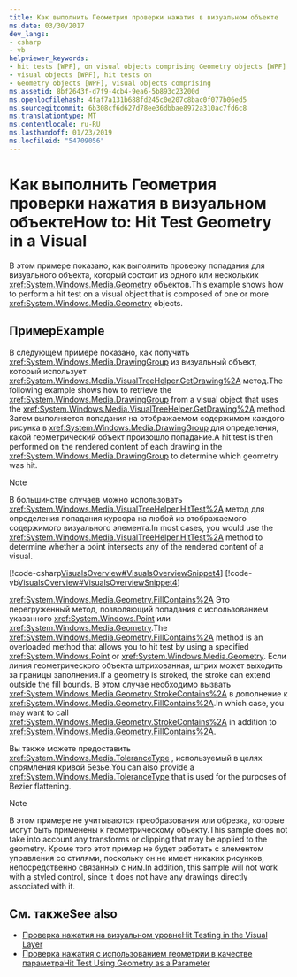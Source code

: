 ```yaml
---
title: Как выполнить Геометрия проверки нажатия в визуальном объекте
ms.date: 03/30/2017
dev_langs:
- csharp
- vb
helpviewer_keywords:
- hit tests [WPF], on visual objects comprising Geometry objects [WPF]
- visual objects [WPF], hit tests on
- Geometry objects [WPF], visual objects comprising
ms.assetid: 8bf2643f-d7f9-4cb4-9ea6-5b893c23200d
ms.openlocfilehash: 4faf7a131b688fd245c0e207c8bac0f077b06ed5
ms.sourcegitcommit: 6b308cf6d627d78ee36dbbae8972a310ac7fd6c8
ms.translationtype: MT
ms.contentlocale: ru-RU
ms.lasthandoff: 01/23/2019
ms.locfileid: "54709056"
---
```

# <a name="how-to-hit-test-geometry-in-a-visual"></a><span data-ttu-id="95553-102">Как выполнить Геометрия проверки нажатия в визуальном объекте</span><span class="sxs-lookup"><span data-stu-id="95553-102">How to: Hit Test Geometry in a Visual</span></span>
<span data-ttu-id="95553-103">В этом примере показано, как выполнить проверку попадания для визуального объекта, который состоит из одного или нескольких <xref:System.Windows.Media.Geometry> объектов.</span><span class="sxs-lookup"><span data-stu-id="95553-103">This example shows how to perform a hit test on a visual object that is composed of one or more <xref:System.Windows.Media.Geometry> objects.</span></span>  
  
## <a name="example"></a><span data-ttu-id="95553-104">Пример</span><span class="sxs-lookup"><span data-stu-id="95553-104">Example</span></span>  
 <span data-ttu-id="95553-105">В следующем примере показано, как получить <xref:System.Windows.Media.DrawingGroup> из визуальный объект, который использует <xref:System.Windows.Media.VisualTreeHelper.GetDrawing%2A> метод.</span><span class="sxs-lookup"><span data-stu-id="95553-105">The following example shows how to retrieve the <xref:System.Windows.Media.DrawingGroup> from a visual object that uses the <xref:System.Windows.Media.VisualTreeHelper.GetDrawing%2A> method.</span></span> <span data-ttu-id="95553-106">Затем выполняется попадания на отображаемом содержимом каждого рисунка в <xref:System.Windows.Media.DrawingGroup> для определения, какой геометрический объект произошло попадание.</span><span class="sxs-lookup"><span data-stu-id="95553-106">A hit test is then performed on the rendered content of each drawing in the <xref:System.Windows.Media.DrawingGroup> to determine which geometry was hit.</span></span>  
  
> [!NOTE]
>  <span data-ttu-id="95553-107">В большинстве случаев можно использовать <xref:System.Windows.Media.VisualTreeHelper.HitTest%2A> метод для определения попадания курсора на любой из отображаемого содержимого визуального элемента.</span><span class="sxs-lookup"><span data-stu-id="95553-107">In most cases, you would use the <xref:System.Windows.Media.VisualTreeHelper.HitTest%2A> method to determine whether a point intersects any of the rendered content of a visual.</span></span>  
  
 [!code-csharp[VisualsOverview#VisualsOverviewSnippet4](../../../../samples/snippets/csharp/VS_Snippets_Wpf/VisualsOverview/CSharp/Window1.xaml.cs#visualsoverviewsnippet4)]
 [!code-vb[VisualsOverview#VisualsOverviewSnippet4](../../../../samples/snippets/visualbasic/VS_Snippets_Wpf/VisualsOverview/visualbasic/window1.xaml.vb#visualsoverviewsnippet4)]  
  
 <span data-ttu-id="95553-108"><xref:System.Windows.Media.Geometry.FillContains%2A> Это перегруженный метод, позволяющий попадания с использованием указанного <xref:System.Windows.Point> или <xref:System.Windows.Media.Geometry>.</span><span class="sxs-lookup"><span data-stu-id="95553-108">The <xref:System.Windows.Media.Geometry.FillContains%2A> method is an overloaded method that allows you to hit test by using a specified <xref:System.Windows.Point> or <xref:System.Windows.Media.Geometry>.</span></span> <span data-ttu-id="95553-109">Если линия геометрического объекта штрихованная, штрих может выходить за границы заполнения.</span><span class="sxs-lookup"><span data-stu-id="95553-109">If a geometry is stroked, the stroke can extend outside the fill bounds.</span></span> <span data-ttu-id="95553-110">В этом случае необходимо вызвать <xref:System.Windows.Media.Geometry.StrokeContains%2A> в дополнение к <xref:System.Windows.Media.Geometry.FillContains%2A>.</span><span class="sxs-lookup"><span data-stu-id="95553-110">In which case, you may want to call <xref:System.Windows.Media.Geometry.StrokeContains%2A> in addition to <xref:System.Windows.Media.Geometry.FillContains%2A>.</span></span>  
  
 <span data-ttu-id="95553-111">Вы также можете предоставить <xref:System.Windows.Media.ToleranceType> , используемый в целях спрямления кривой Безье.</span><span class="sxs-lookup"><span data-stu-id="95553-111">You can also provide a <xref:System.Windows.Media.ToleranceType> that is used for the purposes of Bezier flattening.</span></span>  
  
> [!NOTE]
>  <span data-ttu-id="95553-112">В этом примере не учитываются преобразования или обрезка, которые могут быть применены к геометрическому объекту.</span><span class="sxs-lookup"><span data-stu-id="95553-112">This sample does not take into account any transforms or clipping that may be applied to the geometry.</span></span> <span data-ttu-id="95553-113">Кроме того этот пример не будет работать с элементом управления со стилями, поскольку он не имеет никаких рисунков, непосредственно связанных с ним.</span><span class="sxs-lookup"><span data-stu-id="95553-113">In addition, this sample will not work with a styled control, since it does not have any drawings directly associated with it.</span></span>  
  
## <a name="see-also"></a><span data-ttu-id="95553-114">См. также</span><span class="sxs-lookup"><span data-stu-id="95553-114">See also</span></span>
- [<span data-ttu-id="95553-115">Проверка нажатия на визуальном уровне</span><span class="sxs-lookup"><span data-stu-id="95553-115">Hit Testing in the Visual Layer</span></span>](../../../../docs/framework/wpf/graphics-multimedia/hit-testing-in-the-visual-layer.md)
- [<span data-ttu-id="95553-116">Проверка нажатия с использованием геометрии в качестве параметра</span><span class="sxs-lookup"><span data-stu-id="95553-116">Hit Test Using Geometry as a Parameter</span></span>](../../../../docs/framework/wpf/graphics-multimedia/how-to-hit-test-using-geometry-as-a-parameter.md)
